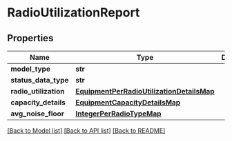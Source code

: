 # RadioUtilizationReport

## Properties
Name | Type | Description | Notes
------------ | ------------- | ------------- | -------------
**model_type** | **str** |  | 
**status_data_type** | **str** |  | [optional] 
**radio_utilization** | [**EquipmentPerRadioUtilizationDetailsMap**](EquipmentPerRadioUtilizationDetailsMap.md) |  | [optional] 
**capacity_details** | [**EquipmentCapacityDetailsMap**](EquipmentCapacityDetailsMap.md) |  | [optional] 
**avg_noise_floor** | [**IntegerPerRadioTypeMap**](IntegerPerRadioTypeMap.md) |  | [optional] 

[[Back to Model list]](../README.md#documentation-for-models) [[Back to API list]](../README.md#documentation-for-api-endpoints) [[Back to README]](../README.md)

